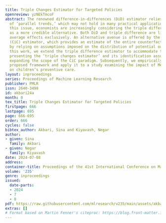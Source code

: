 ```yaml
---
title: Triple Changes Estimator for Targeted Policies
openreview: yzNEkTmcoF
abstract: The renowned difference-in-differences (DiD) estimator relies on the assumption
  of ’parallel trends,’ which may not hold in many practical applications. To address
  this issue, economists are increasingly considering the triple difference estimator
  as a more credible alternative. Both DiD and triple difference are limited to assessing
  average effects exclusively. An alternative avenue is offered by the changes-in-changes
  (CiC) estimator, which provides an estimate of the entire counterfactual distribution
  by relying on assumptions imposed on the distribution of potential outcomes. In
  this work, we extend the triple difference estimator to accommodate the CiC framework,
  presenting the ‘triple changes estimator’ and its identification assumptions, thereby
  expanding the scope of the CiC paradigm. Subsequently, we empirically evaluate the
  proposed framework and apply it to a study examining the impact of Medicaid expansion
  on children’s preventive care.
layout: inproceedings
series: Proceedings of Machine Learning Research
publisher: PMLR
issn: 2640-3498
id: akbari24a
month: 0
tex_title: Triple Changes Estimator for Targeted Policies
firstpage: 666
lastpage: 695
page: 666-695
order: 666
cycles: false
bibtex_author: Akbari, Sina and Kiyavash, Negar
author:
- given: Sina
  family: Akbari
- given: Negar
  family: Kiyavash
date: 2024-07-08
address:
container-title: Proceedings of the 41st International Conference on Machine Learning
volume: '235'
genre: inproceedings
issued:
  date-parts:
  - 2024
  - 7
  - 8
pdf: https://raw.githubusercontent.com/mlresearch/v235/main/assets/akbari24a/akbari24a.pdf
extras: []
# Format based on Martin Fenner's citeproc: https://blog.front-matter.io/posts/citeproc-yaml-for-bibliographies/
---
```

